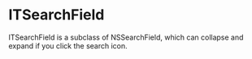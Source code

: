 ITSearchField
=============

ITSearchField is a subclass of NSSearchField, which can collapse and expand if you click the search icon.